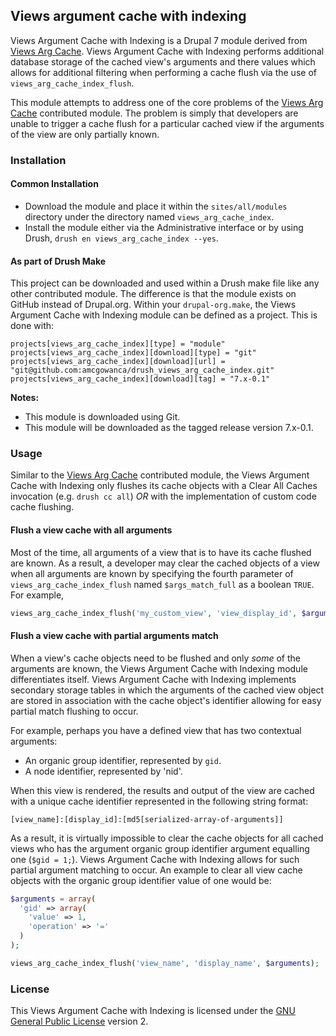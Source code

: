 ## Views argument cache with indexing

Views Argument Cache with Indexing is a Drupal 7 module derived from [Views Arg Cache](http://drupal.org/project/views_arg_cache). Views Argument Cache with Indexing performs additional database storage of the cached view's arguments and there values which allows for additional filtering when performing a cache flush via the use of `views_arg_cache_index_flush`.

This module attempts to address one of the core problems of the [Views Arg Cache](http://drupal.org/project/views_arg_cache) contributed module. The problem is simply that developers are unable to trigger a cache flush for a particular cached view if the arguments of the view are only partially known.

### Installation

#### Common Installation

* Download the module and place it within the `sites/all/modules` directory under the directory named `views_arg_cache_index`.
* Install the module either via the Administrative interface or by using Drush, `drush en views_arg_cache_index --yes`.

#### As part of Drush Make

This project can be downloaded and used within a Drush make file like any other contributed module. The difference is that the module exists on GitHub instead of Drupal.org. Within your `drupal-org.make`, the Views Argument Cache with Indexing module can be defined as a project. This is done with:

```
projects[views_arg_cache_index][type] = "module"
projects[views_arg_cache_index][download][type] = "git"
projects[views_arg_cache_index][download][url] = "git@github.com:amcgowanca/drush_views_arg_cache_index.git"
projects[views_arg_cache_index][download][tag] = "7.x-0.1"
```

**Notes:**

* This module is downloaded using Git.
* This module will be downloaded as the tagged release version 7.x-0.1.

### Usage

Similar to the [Views Arg Cache](http://drupal.org/project/views_arg_cache) contributed module, the Views Argument Cache with Indexing only flushes its cache objects with a Clear All Caches invocation (e.g. `drush cc all`) *OR* with the implementation of custom code cache flushing.

#### Flush a view cache with all arguments

Most of the time, all arguments of a view that is to have its cache flushed are known. As a result, a developer may clear the cached objects of a view when all arguments are known by specifying the fourth parameter of `views_arg_cache_index_flush` named `$args_match_full` as a boolean `TRUE`. For example,

```php
views_arg_cache_index_flush('my_custom_view', 'view_display_id', $arguments, TRUE);
```

#### Flush a view cache with partial arguments match

When a view's cache objects need to be flushed and only *some* of the arguments are known, the Views Argument Cache with Indexing module differentiates itself. Views Argument Cache with Indexing implements secondary storage tables in which the arguments of the cached view object are stored in association with the cache object's identifier allowing for easy partial match flushing to occur.

For example, perhaps you have a defined view that has two contextual arguments:

* An organic group identifier, represented by `gid`.
* A node identifier, represented by 'nid'.

When this view is rendered, the results and output of the view are cached with a unique cache identifier represented in the following string format:

```
[view_name]:[display_id]:[md5[serialized-array-of-arguments]]
```

As a result, it is virtually impossible to clear the cache objects for all cached views who has the argument organic group identifier argument equalling one (`$gid = 1;`). Views Argument Cache with Indexing allows for such partial argument matching to occur. An example to clear all view cache objects with the organic group identifier value of one would be:

```php
$arguments = array(
  'gid' => array(
    'value' => 1,
    'operation' => '='
  )
);

views_arg_cache_index_flush('view_name', 'display_name', $arguments);
```

### License

This Views Argument Cache with Indexing is licensed under the [GNU General Public License](./LICENSE.md) version 2.
